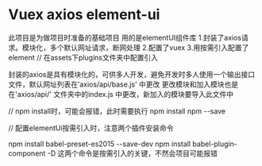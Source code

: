 # Vuex  axios element-ui
此项目是为做项目时准备的基础项目 用的是elementUI组件库
1.封装了axios请求。模块化，多个默认网址请求，断网处理
2.配置了vuex
3.用按需引入配置了 element // 在assets下plugins文件夹中配置引入

封装的axios是具有模块化的，可供多人开发，避免开发时多人使用一个输出接口文件，默认网址列表在’axios/api/base.js' 中更改
更改模块和加入模块也是在'axios/api/' 文件夹中的index.js 中更改，新加入的模块要导入此文件中


// npm install时，可能会报错，此时需要执行 npm install npm --save

// 配置elementUi按需引入时，注意两个插件安装命令

npm install babel-preset-es2015 --save-dev
npm install babel-plugin-component -D
这两个命令是按需引入的关键，不然会项目可能报错